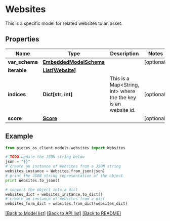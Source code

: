 # Websites

This is a specific model for related websites to an asset.

## Properties

Name | Type | Description | Notes
------------ | ------------- | ------------- | -------------
**var_schema** | [**EmbeddedModelSchema**](EmbeddedModelSchema.md) |  | [optional] 
**iterable** | [**List[Website]**](Website.md) |  | 
**indices** | **Dict[str, int]** | This is a Map&lt;String, int&gt; where the the key is an website id. | [optional] 
**score** | [**Score**](Score.md) |  | [optional] 

## Example

```python
from pieces_os_client.models.websites import Websites

# TODO update the JSON string below
json = "{}"
# create an instance of Websites from a JSON string
websites_instance = Websites.from_json(json)
# print the JSON string representation of the object
print Websites.to_json()

# convert the object into a dict
websites_dict = websites_instance.to_dict()
# create an instance of Websites from a dict
websites_form_dict = websites.from_dict(websites_dict)
```
[[Back to Model list]](../README.md#documentation-for-models) [[Back to API list]](../README.md#documentation-for-api-endpoints) [[Back to README]](../README.md)


